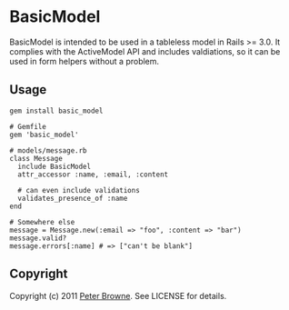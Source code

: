 # BasicModel

BasicModel is intended to be used in a tableless model in Rails >= 3.0. It complies with the ActiveModel API and includes valdiations, so it can be used in form helpers without a problem.

## Usage

    gem install basic_model
    
    # Gemfile
    gem 'basic_model'
    
    # models/message.rb
    class Message
      include BasicModel
      attr_accessor :name, :email, :content
  
      # can even include validations
      validates_presence_of :name
    end
    
    # Somewhere else
    message = Message.new(:email => "foo", :content => "bar")
    message.valid?
    message.errors[:name] # => ["can't be blank"]

## Copyright

Copyright (c) 2011 [Peter Browne](http://petebrowne.com). See LICENSE for details.
